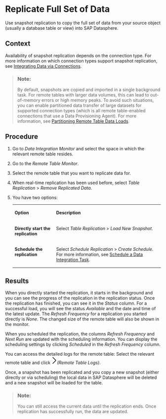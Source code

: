 <!-- loio35632cd706474d9796fa5da56ba15c6b -->

# Replicate Full Set of Data

Use snapshot replication to copy the full set of data from your source object \(usually a database table or view\) into SAP Datasphere.



## Context

Availability of snapshot replication depends on the connection type. For more information on which connection types support snapshot replication, see [Integrating Data via Connections](../Integrating-Data-Via-Connections/integrating-data-via-connections-eb85e15.md).

> ### Note:  
> By default, snapshots are copied and imported in a single background task. For remote tables with larger data volumes, this can lead to out-of-memory errors or high memory peaks. To avoid such situations, you can enable partitioned data transfer of large datasets for supported connection types \(which is all remote table-enabled connections that use a Data Provisioning Agent\). For more information, see [Partitioning Remote Table Data Loads](partitioning-remote-table-data-loads-a218d27.md).



## Procedure

1.  Go to *Data Integration Monitor* and select the space in which the relevant remote table resides.

2.  Go to the *Remote Table Monitor*.

3.  Select the remote table that you want to replicate data for.

4.  When real-time replication has been used before, select *Table Replication* \> *Remove Replicated Data*.

5.  You have two options:


    <table>
    <tr>
    <th valign="top">

    Option


    
    </th>
    <th valign="top">

    Description


    
    </th>
    </tr>
    <tr>
    <td valign="top">
    
    **Directly start the replication**


    
    </td>
    <td valign="top">
    
    Select *Table Replication* \> *Load New Snapshot*.


    
    </td>
    </tr>
    <tr>
    <td valign="top">
    
    **Schedule the replication**


    
    </td>
    <td valign="top">
    
    Select *Schedule Replication* \> *Create Schedule*. For more information, see [Schedule a Data Integration Task](schedule-a-data-integration-task-7c11059.md).


    
    </td>
    </tr>
    </table>
    



<a name="loio35632cd706474d9796fa5da56ba15c6b__result_err_prm_h4b"/>

## Results

When you directly started the replication, it starts in the background and you can see the progress of the replication in the replication status. Once the replication has finished, you can see it in the *Status* column. For a successful load, you will see the status *Available* and the date and time of the latest update. The *Refresh Frequency* for a replication you started directly is *None*. The changed size of the remote table will also be shown in the monitor.

When you scheduled the replication, the columns *Refresh Frequency* and *Next Run* are updated with the scheduling information. You can display the scheduling settings by clicking *Scheduled* in the *Refresh Frequency* column.

You can access the detailed logs for the remote table: Select the relevant remote table and click ![](images/Remote_Table_Logs_Button_a6170ee.png)*\(Remote Table Logs\)*.

Once, a snapshot has been replicated and you copy a new snapshot \(either directly or via scheduling\) the local data in SAP Datasphere will be deleted and a new snapshot will be loaded for the table.

> ### Note:  
> You can still access the current data until the replication ends. Once replication has successfully run, the data are updated.

